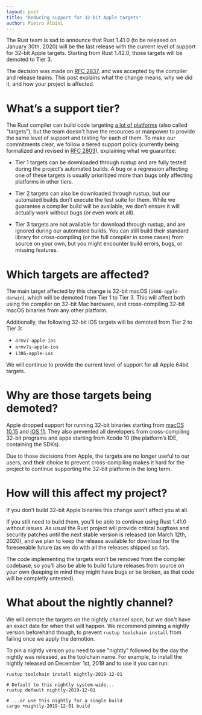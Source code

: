 ```yaml
---
layout: post
title: "Reducing support for 32-bit Apple targets"
author: Pietro Albini
---
```


The Rust team is sad to announce that Rust 1.41.0 (to be released on January
30th, 2020) will be the last release with the current level of support for
32-bit Apple targets. Starting from Rust 1.42.0, those targets will be demoted
to Tier 3.

The decision was made on [RFC 2837], and was accepted by the compiler and
release teams. This post explains what the change means, why we did it, and how
your project is affected.

[RFC 2837]: https://github.com/rust-lang/rfcs/pull/2837

# What’s a support tier?

The Rust compiler can build code targeting [a lot of
platforms][platform-support] (also called “targets”), but the team doesn't have
the resources or manpower to provide the same level of support and testing for
each of them.
To make our commitments clear, we follow a tiered support policy (currently
being formalized and revised in [RFC 2803]), explaining what we guarantee:

- Tier 1 targets can be downloaded through rustup and are fully tested
  during the project’s automated builds. A bug or a regression affecting one of
  these targets is usually prioritized more than bugs only affecting platforms
  in other tiers.

- Tier 2 targets can also be downloaded through rustup, but our
  automated builds don’t execute the test suite for them. While we guarantee a
  compiler build will be available, we don’t ensure it will actually work
  without bugs (or even work at all).

- Tier 3 targets are not available for download through rustup, and are
  ignored during our automated builds. You can still build their standard
  library for cross-compiling (or the full compiler in some cases) from source
  on your own, but you might encounter build errors, bugs, or missing features.

[platform-support]: https://forge.rust-lang.org/release/platform-support.html
[RFC 2803]: https://github.com/rust-lang/rfcs/pull/2803

# Which targets are affected?

The main target affected by this change is 32-bit macOS (`i686-apple-darwin`),
which will be demoted from Tier 1 to Tier 3. This will affect both using the
compiler on 32-bit Mac hardware, and cross-compiling 32-bit macOS binaries from
any other platform.

Additionally, the following 32-bit iOS targets will be demoted from Tier 2 to
Tier 3:

* `armv7-apple-ios`
* `armv7s-apple-ios`
* `i386-apple-ios`

We will continue to provide the current level of support for all Apple 64bit
targets.

# Why are those targets being demoted?

Apple dropped support for running 32-bit binaries starting from [macOS
10.15][deprecate-macos] and [iOS 11][deprecate-ios]. They also prevented all
developers from cross-compiling 32-bit programs and apps starting from Xcode 10
(the platform’s IDE, containing the SDKs).

Due to those decisions from Apple, the targets are no longer useful to our users,
and their choice to prevent cross-compiling makes it hard for the
project to continue supporting the 32-bit platform in the long term.

[deprecate-macos]: https://support.apple.com/en-us/HT208436
[deprecate-ios]: https://developer.apple.com/documentation/uikit/app_and_environment/updating_your_app_from_32-bit_to_64-bit_architecture

# How will this affect my project?

If you don’t build 32-bit Apple binaries this change won’t affect you at all.

If you still need to build them, you’ll be able to continue using Rust 1.41.0
without issues. As usual the Rust project will provide critical bugfixes and
security patches until the next stable version is released (on March 12th,
2020), and we plan to keep the release available for download for the
foreseeable future (as we do with all the releases shipped so far).

The code implementing the targets won’t be removed from the compiler codebase,
so you’ll also be able to build future releases from source on your own
(keeping in mind they might have bugs or be broken, as that code will be
completly untested).

# What about the nightly channel?

We will demote the targets on the nightly channel soon, but we don't have an
exact date for when that will happen. We recommend pinning a nightly version
beforehand though, to prevent `rustup toolchain install` from failing once we
apply the demotion.

To pin a nightly version you need to use "nightly" followed by the day the
nightly was released, as the toolchain name. For example, to install the nightly
released on December 1st, 2019 and to use it you can run:

```plain
rustup toolchain install nightly-2019-12-01

# Default to this nightly system-wide...
rustup default nightly-2019-12-01

# ...or use this nightly for a single build
cargo +nightly-2019-12-01 build
```
